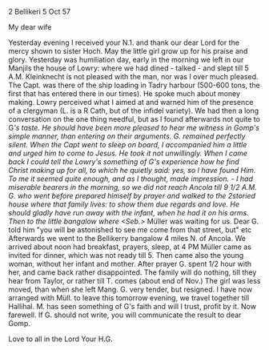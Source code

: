 2 Bellikeri 5 Oct 57

My dear wife

Yesterday evening I received your N.1. and thank our dear Lord for the mercy shown to sister Hoch. May the little girl grow up for his praise and glory. Yesterday was humiliation day, early in the morning we left in our Manjils the house of Lowry: where we had dined - talked - and slept till 5 A.M. Kleinknecht is not pleased with the man, nor was I over much pleased. The Capt. was there of the ship loading in Tadry harbour (500-600 tons, the first that has entered there in our times). He spoke much about money making. Lowry perceived what I aimed at and warned him of the presence of a clergyman (L. is a R Cath, but of the infidel variety). We had then a long conversation on the one thing needful, but as I found afterwards not quite to G<oddard>*'s taste. He should have been more pleased to hear me witness in Gomp's simple manner, than entering on their arguments. G. remained perfectly silent. When the Capt went to sleep on board, I accompanied him a little and urged him to come to Jesus. He took it not unwillingly. When I came back I could tell the Lowry's something of G's experience how he find Christ making up for all, to which he quietly said: yes, so I have found Him. To me it seemed quite enough, and as I thought, made impression. - I had miserable bearers in the morning, so we did not reach Ancola till 9 1/2 A.M. G. who went before prepared himself by prayer and walked to the 2storied house where that family lives: to show them due regards and love. He should gladly have run away with the infant, when he had it on his arms. Then to the little bangalow where <Seb.>* Müller was waiting for us. Dear G. told him "you will be astonished to see me come from that street, but" etc Afterwards we went to the Bellikerry bangalow 4 miles N. of Ancola. We arrived about noon had breakfast, prayers, sleep, at 4 PM Müller came as invited for dinner, which was not ready till 5. Then came also the young woman, without her infant and mother. After prayer G. spent 1/2 hour with her, and came back rather disappointed. The family will do nothing, till they hear from Taylor, or rather till T. comes (about end of Nov.) The girl was less moved, than when she left Mang. G. very tender, but resigned. I have now arranged with Müll. to leave this tomorrow evening, we travel together till Hallihal. M. has seen something of G's faith and will I trust, profit by it. Now farewell. If G. should not write, you will communicate the result to dear Gomp.

Love to all in the Lord
 Your H.G.

